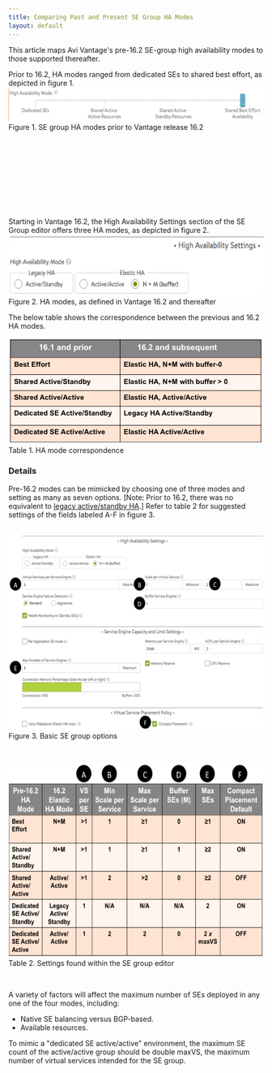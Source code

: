 ```yaml
---
title: Comparing Past and Present SE Group HA Modes
layout: default
---
```

This article maps Avi Vantage's pre-16.2 SE-group high availability modes to those supported thereafter.

Prior to 16.2, HA modes ranged from dedicated SEs to shared best effort, as depicted in figure 1.
<a href="img/Screen-Shot-2016-08-01-at-10.38.11-AM.png"><img src="img/Screen-Shot-2016-08-01-at-10.38.11-AM.png" width="600" height="67"></a> Figure 1. SE group HA modes prior to Vantage release 16.2

 

 

 

 

 

Starting in Vantage 16.2, the High Availability Settings section of the SE Group editor offers three HA modes, as depicted in figure 2.
<a href="img/Screen-Shot-2016-08-09-at-1.52.33-PM.png"><img src="img/Screen-Shot-2016-08-09-at-1.52.33-PM.png" width="600" height="121"></a> Figure 2. HA modes, as defined in Vantage 16.2 and thereafter

The below table shows the correspondence between the previous and 16.2 HA modes.

<a href="img/Screen-Shot-2016-08-09-at-2.13.08-PM.png"><img src="img/Screen-Shot-2016-08-09-at-2.13.08-PM.png" width="504" height="211"></a> Table 1. HA mode correspondence

### Details

Pre-16.2 modes can be mimicked by choosing one of three modes and setting as many as seven options. [Note: Prior to 16.2, there was no equivalent to <a href="/legacy-ha-for-avi-service-engines/">legacy active/standby HA</a>.] Refer to table 2 for suggested settings of the fields labeled A-F in figure 3.

 
<a href="img/HA_modes_in_16.2.png"><img src="img/HA_modes_in_16.2.png" width="600" height="385"></a> Figure 3. Basic SE group options

 

<a href="img/Screen-Shot-2016-08-09-at-2.37.50-PM.png"><img src="img/Screen-Shot-2016-08-09-at-2.37.50-PM.png" width="600" height="383"></a> Table 2. Settings found within the SE group editor

 

A variety of factors will affect the maximum number of SEs deployed in any one of the four modes, including:

* Native SE balancing versus BGP-based.
* Available resources.

To mimic a "dedicated SE active/active" environment, the maximum SE count of the active/active group should be double maxVS, the maximum number of virtual services intended for the SE group.